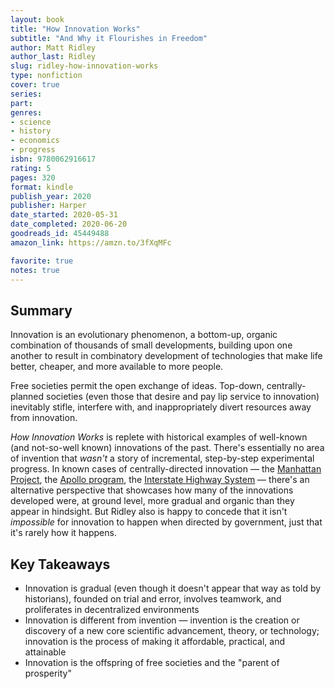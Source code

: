 ```yaml
---
layout: book
title: "How Innovation Works"
subtitle: "And Why it Flourishes in Freedom"
author: Matt Ridley
author_last: Ridley
slug: ridley-how-innovation-works
type: nonfiction
cover: true
series: 
part: 
genres:
- science
- history
- economics
- progress
isbn: 9780062916617
rating: 5
pages: 320
format: kindle
publish_year: 2020
publisher: Harper
date_started: 2020-05-31
date_completed: 2020-06-20
goodreads_id: 45449488
amazon_link: https://amzn.to/3fXqMFc

favorite: true
notes: true
---
```


## Summary

Innovation is an evolutionary phenomenon, a bottom-up, organic combination of thousands of small developments, building upon one another to result in combinatory development of technologies that make life better, cheaper, and more available to more people.

Free societies permit the open exchange of ideas. Top-down, centrally-planned societies (even those that desire and pay lip service to innovation) inevitably stifle, interfere with, and inappropriately divert resources away from innovation.

_How Innovation Works_ is replete with historical examples of well-known (and not-so-well known) innovations of the past. There's essentially no area of invention that _wasn't_ a story of incremental, step-by-step experimental progress. In known cases of centrally-directed innovation — the [Manhattan Project](https://en.wikipedia.org/wiki/Manhattan_Project "Manhattan Project"), the [Apollo program](https://en.wikipedia.org/wiki/Apollo_program "Apollo program"), the [Interstate Highway System](https://en.wikipedia.org/wiki/Interstate_Highway_System "Interstate Highway System") — there's an alternative perspective that showcases how many of the innovations developed were, at ground level, more gradual and organic than they appear in hindsight. But Ridley also is happy to concede that it isn't _impossible_ for innovation to happen when directed by government, just that it's rarely how it happens.

## Key Takeaways

* Innovation is gradual (even though it doesn't appear that way as told by historians), founded on trial and error, involves teamwork, and proliferates in decentralized environments
* Innovation is different from invention — invention is the creation or discovery of a new core scientific advancement, theory, or technology; innovation is the process of making it affordable, practical, and attainable
* Innovation is the offspring of free societies and the "parent of prosperity"
